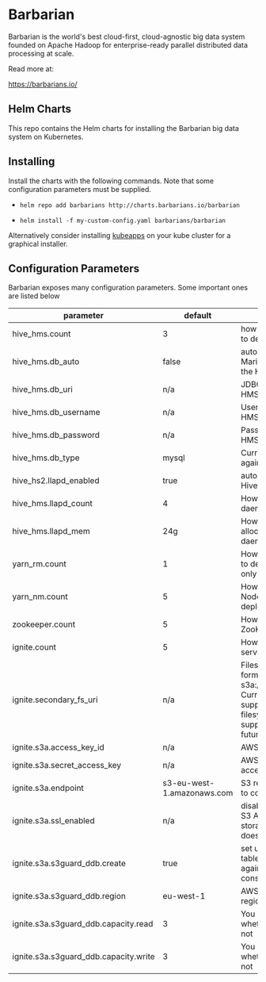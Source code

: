# Barbarian

Barbarian is the world's best cloud-first, cloud-agnostic big data system founded on Apache Hadoop for enterprise-ready parallel distributed data processing at scale.

  

Read more at:

https://barbarians.io/

  

## Helm Charts

This repo contains the Helm charts for installing the Barbarian big data system on Kubernetes.

  

## Installing

Install the charts with the following commands. Note that some configuration parameters must be supplied.

- ```helm repo add barbarians http://charts.barbarians.io/barbarian```

- ```helm install -f my-custom-config.yaml barbarians/barbarian```


Alternatively consider installing [kubeapps](https://kubeapps.com/) on your kube cluster for a graphical installer.


## Configuration Parameters

Barbarian exposes many configuration parameters. Some important ones are listed below

| parameter | default | description
|--|--|--|
| hive_hms.count | 3 | how many Metastores to deploy |
| hive_hms.db_auto | false | automatically deploy a MariaDb instance for the HMS? |
| hive_hms.db_uri | n/a | JDBC URI for your HMS RDBMS |
| hive_hms.db_username | n/a | Username for your HMS RDBMS |
| hive_hms.db_password | n/a | Password for your HMS RDBMS |
| hive_hms.db_type | mysql | Currently only tested against Mariadb
| hive_hs2.llapd_enabled | true | automatically deploy Hive LLAP? |
| hive_hms.llapd_count | 4 | How many LLAP daemons to deploy |
| hive_hms.llapd_mem | 24g | How much RAM to allocate to each LLAP daemon |
| yarn_rm.count | 1 | How many YARN RMs to deploy. Currently only supports 1 |
| yarn_nm.count | 5 | How many YARN NodeManagers to deploy |
| zookeeper.count | 5 | How many ZooKeepers to deploy |
| ignite.count | 5 | How many IGFS servers to deploy |
| ignite.secondary_fs_uri | n/a | Filesystem URI in the form s3a://YOUR_BUCKET/. Currently only supports S3a. Other filesystem will be supported in the future |
| ignite.s3a.access_key_id | n/a | AWS S3 access key ID |
| ignite.s3a.secret_access_key | n/a | AWS S3 secret access key |
| ignite.s3a.endpoint | s3-eu-west-1.amazonaws.com | S3 regional endpoint to connect to |
| ignite.s3a.ssl_enabled | n/a | disable this if using an S3 API compatible storage system that doesn't use SSL |
| ignite.s3a.s3guard_ddb.create | true | set up a dynamodb table to defend against eventual consistency |
| ignite.s3a.s3guard_ddb.region | eu-west-1 | AWS Dyanomdb region for the table |
| ignite.s3a.s3guard_ddb.capacity.read | 3 | You pay AWS for this whether you use it or not |
| ignite.s3a.s3guard_ddb.capacity.write | 3 | You pay AWS for this whether you use it or not |


